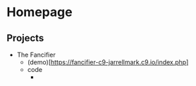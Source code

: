 # Homepage

## Projects

* The Fancifier
  * (demo)[https://fancifier-c9-jarrellmark.c9.io/index.php]
  * code
    * <here>
